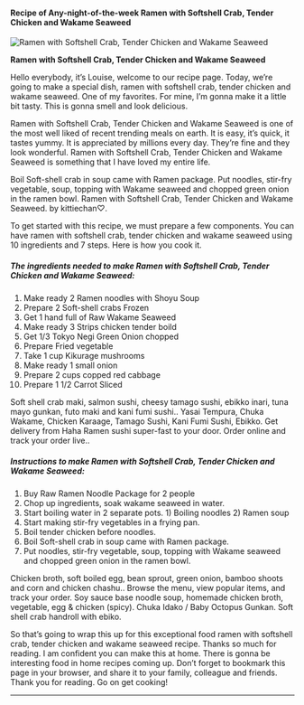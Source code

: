             

#### Recipe of Any-night-of-the-week Ramen with Softshell Crab, Tender Chicken and Wakame Seaweed

![Ramen with Softshell Crab, Tender Chicken and Wakame Seaweed](https://img-global.cpcdn.com/recipes/d9d37a17fd261aa8/751x532cq70/ramen-with-softshell-crab-tender-chicken-and-wakame-seaweed-recipe-main-photo.jpg)

**Ramen with Softshell Crab, Tender Chicken and Wakame Seaweed**

Hello everybody, it’s Louise, welcome to our recipe page. Today, we’re going to make a special dish, ramen with softshell crab, tender chicken and wakame seaweed. One of my favorites. For mine, I’m gonna make it a little bit tasty. This is gonna smell and look delicious.

Ramen with Softshell Crab, Tender Chicken and Wakame Seaweed is one of the most well liked of recent trending meals on earth. It is easy, it’s quick, it tastes yummy. It is appreciated by millions every day. They’re fine and they look wonderful. Ramen with Softshell Crab, Tender Chicken and Wakame Seaweed is something that I have loved my entire life.

Boil Soft-shell crab in soup came with Ramen package. Put noodles, stir-fry vegetable, soup, topping with Wakame seaweed and chopped green onion in the ramen bowl. Ramen with Softshell Crab, Tender Chicken and Wakame Seaweed. by kittiechan♡.

To get started with this recipe, we must prepare a few components. You can have ramen with softshell crab, tender chicken and wakame seaweed using 10 ingredients and 7 steps. Here is how you cook it.

##### The ingredients needed to make Ramen with Softshell Crab, Tender Chicken and Wakame Seaweed:

1.  Make ready 2 Ramen noodles with Shoyu Soup
2.  Prepare 2 Soft-shell crabs Frozen
3.  Get 1 hand full of Raw Wakame Seaweed
4.  Make ready 3 Strips chicken tender boild
5.  Get 1/3 Tokyo Negi Green Onion chopped
6.  Prepare Fried vegetable
7.  Take 1 cup Kikurage mushrooms
8.  Make ready 1 small onion
9.  Prepare 2 cups copped red cabbage
10.  Prepare 1 1/2 Carrot Sliced

Soft shell crab maki, salmon sushi, cheesy tamago sushi, ebikko inari, tuna mayo gunkan, futo maki and kani fumi sushi.. Yasai Tempura, Chuka Wakame, Chicken Karaage, Tamago Sushi, Kani Fumi Sushi, Ebikko. Get delivery from Haha Ramen sushi super-fast to your door. Order online and track your order live..

##### Instructions to make Ramen with Softshell Crab, Tender Chicken and Wakame Seaweed:

1.  Buy Raw Ramen Noodle Package for 2 people
2.  Chop up ingredients, soak wakame seaweed in water.
3.  Start boiling water in 2 separate pots. 1) Boiling noodles 2) Ramen soup
4.  Start making stir-fry vegetables in a frying pan.
5.  Boil tender chicken before noodles.
6.  Boil Soft-shell crab in soup came with Ramen package.
7.  Put noodles, stir-fry vegetable, soup, topping with Wakame seaweed and chopped green onion in the ramen bowl.

Chicken broth, soft boiled egg, bean sprout, green onion, bamboo shoots and corn and chicken chashu.. Browse the menu, view popular items, and track your order. Soy sauce base noodle soup, homemade chicken broth, vegetable, egg & chicken (spicy). Chuka Idako / Baby Octopus Gunkan. Soft shell crab handroll with ebiko.

So that’s going to wrap this up for this exceptional food ramen with softshell crab, tender chicken and wakame seaweed recipe. Thanks so much for reading. I am confident you can make this at home. There is gonna be interesting food in home recipes coming up. Don’t forget to bookmark this page in your browser, and share it to your family, colleague and friends. Thank you for reading. Go on get cooking!

* * *